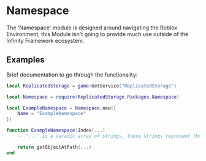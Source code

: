 # Namespace
The 'Namespace' module is designed around navigating the Roblox Environment, this Module isn't going to provide much use outside of the Infinity Framework ecosystem.

## Examples
Brief documentation to go through the functionality:

```lua
local ReplicatedStorage = game:GetService("ReplicatedStorage")

local Namespace = require(ReplicatedStorage.Packages.Namespace)

local ExampleNamespace = Namespace.new({
	Name = "ExampleNamespace"
})

function ExampleNamespace:Index(...)
	-- '...' is a varadic array of strings, these strings represent the path the namespace should go to.

	return getObjectAtPath(...)
end
```